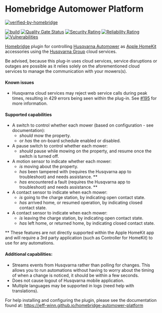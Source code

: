 # Homebridge Automower Platform
[![verified-by-homebridge](https://badgen.net/badge/homebridge/verified/purple)](https://github.com/homebridge/homebridge/wiki/Verified-Plugins)

[![build](https://github.com/jeff-winn/homebridge-automower-platform/actions/workflows/build.yml/badge.svg)](https://github.com/jeff-winn/homebridge-automower-platform/actions/workflows/build.yml) [![Quality Gate Status](https://sonarcloud.io/api/project_badges/measure?project=homebridge-automower-platform&metric=alert_status)](https://sonarcloud.io/summary/new_code?id=homebridge-automower-platform) [![Security Rating](https://sonarcloud.io/api/project_badges/measure?project=homebridge-automower-platform&metric=security_rating)](https://sonarcloud.io/summary/new_code?id=homebridge-automower-platform) [![Reliability Rating](https://sonarcloud.io/api/project_badges/measure?project=homebridge-automower-platform&metric=reliability_rating)](https://sonarcloud.io/summary/new_code?id=homebridge-automower-platform) [![Vulnerabilities](https://sonarcloud.io/api/project_badges/measure?project=homebridge-automower-platform&metric=vulnerabilities)](https://sonarcloud.io/summary/new_code?id=homebridge-automower-platform)

[Homebridge](https://github.com/homebridge/homebridge) plugin for controlling [Husqvarna Automower](https://www.husqvarna.com/us/robotic-lawn-mowers/) as [Apple HomeKit](https://www.apple.com/ios/home/) accessories using the [Husqvarna Group](https://developer.husqvarnagroup.cloud) cloud services.

Be advised, because this plug-in uses cloud services, service disruptions or outages are possible as it relies solely on the aforementioned cloud services to manage the communication with your mowers(s).

#### Known issues
- Husqvarna cloud services may reject web service calls during peak times, resulting in 429 errors being seen within the plug-in. See [#195](https://github.com/jeff-winn/homebridge-automower-platform/issues/195) for more information.

#### Supported capabilities
- A switch to control whether each mower (based on configuration - see documentation):
  - *should* mow the property.
  - or *has* the on-board schedule enabled or disabled.
- A pause switch to control whether each mower:
  - *should* pause while mowing on the property, and resume once the switch is turned off.
- A motion sensor to indicate whether each mower:
  - *is* moving about the property.
  - *has* been tampered with (requires the Husqvarna app to troubleshoot) and needs assistance. **
  - *has* encountered a fault (requires the Husqvarna app to troubleshoot) and needs assistance. **
- A contact sensor to indicate when each mower:
  - *is* going to the charge station, by indicating open contact state.
  - *has* arrived home, or resumed operation, by indicating closed contact state.
- A contact sensor to indicate when each mower:
  - *is* leaving the charge station, by indicating open contact state.
  - *has* left home, or returned home, by indicating closed contact state.

** These features are not directly supported within the Apple HomeKit app and will require a 3rd party application (such as Controller for HomeKit) to use for any automations.

#### Additional capabilities:
- Streams events from Husqvarna rather than polling for changes. This allows you to run automations without having to worry about the timing of when a change is noticed, it should be within a few seconds.
- Does not cause logout of Husqvarna mobile application.
- Multiple languages may be supported in logs (need help with translations).

For help installing and configuring the plugin, please see the documentation found at:
https://jeff-winn.github.io/homebridge-automower-platform
